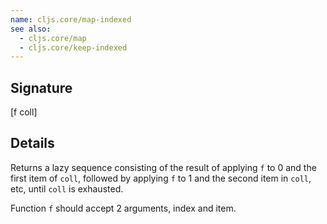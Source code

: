 ```yaml
---
name: cljs.core/map-indexed
see also:
  - cljs.core/map
  - cljs.core/keep-indexed
---
```


## Signature
[f coll]


## Details

Returns a lazy sequence consisting of the result of applying `f` to 0 and the
first item of `coll`, followed by applying `f` to 1 and the second item in
`coll`, etc, until `coll` is exhausted.

Function `f` should accept 2 arguments, index and item.
